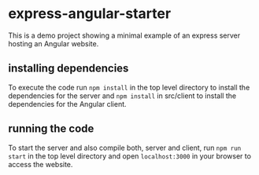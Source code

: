 # express-angular-starter
This is a demo project showing a minimal example of an express server hosting an Angular website.

## installing dependencies
To execute the code run `npm install` in the top level directory to install the dependencies for the server and `npm install`
in src/client to install the dependencies for the Angular client.

## running the code
To start the server and also compile both, server and client, run `npm run start` in the top level directory and open
`localhost:3000` in your browser to access the website. 
